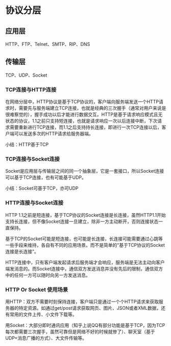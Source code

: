 # 协议分层

## 应用层

HTTP、FTP、Telnet、SMTP、RIP、DNS

## 传输层

TCP、UDP、Socket

### TCP连接与HTTP连接

在网络分层中，HTTP协议是基于TCP协议的，客户端向服务端发送一个HTTP请求时，需要先与服务端建立TCP连接，也就是经典的三次握手（通常对用户来说是很难察觉的），握手成功以后才能进行数据交互。HTTP是基于请求响应模式且无状态的协议，1.1之前只支持短连接，也就是请求响应一次以后连接中断，下次请求需要重新进行TCP连接，而1.1之后支持持长连接，即进行一次TCP连接以后，客户端可以发送多次的HTTP请求给服务器端。

小结：HTTP基于TCP

### TCP连接与Socket连接

Socket是应用层与传输层之间的同一个抽象层，它是一套接口，所以Socket连接可以基于TCP连接，也有可能基于UDP。

小结：Socket可基于TCP，亦可UDP

### HTTP连接与Socket连接

HTTP 1.1之前是短连接，基于TCP协议的Socket连接是长连接，虽然HTTP1.1开始支持长连接，但不像Socket连接一旦建立，除非一方主动断开，否则连接状态一直保持。

基于TCP的Socket可能是短连接，也可能是长连接，长连接可能需要通过心跳等一些手段来维持，各自有不同的应用场景。而不是简单的"基于TCP协议的Socket连接是长连接"。

HTTP连接中，只有客户端发起请求后服务端才会响应，服务端是无法主动向客户端发消息的。而Socket连接中，通信双方发送消息并没有先后的限制，通信双方中的任何一方可以随时向另一方发送消息。

### HTTP Or Socket 使用场景

用HTTP：双方不需要时刻保持连接，客户端只是通过一个个HTTP请求来获取服务器的特定资源。如通过get/post请求获取网页、图片、JSON或者XML数据，还有常用的文件上传、小文件下载等。

用Socket：大部分即时通讯应用（知乎上说QQ有部分功能是基于TCP，因为TCP每次都需要三次握手，虽然可靠但是网络不好的时候就惨了）、聊天室（基于UDP+消息广播的方式）、大文件传输等。

